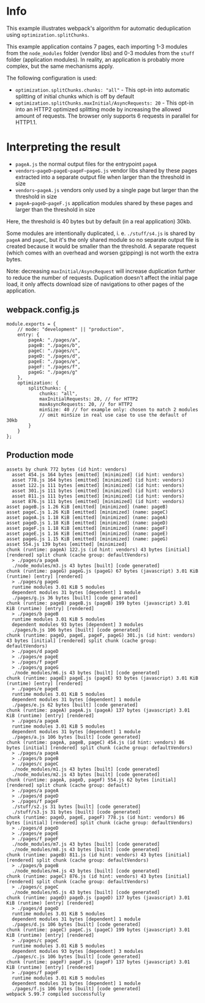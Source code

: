 # Info

This example illustrates webpack's algorithm for automatic deduplication using `optimization.splitChunks`.

This example application contains 7 pages, each importing 1-3 modules from the `node_modules` folder (vendor libs) and 0-3 modules from the `stuff` folder (application modules). In reality, an application is probably more complex, but the same mechanisms apply.

The following configuration is used:

- `optimization.splitChunks.chunks: "all"` - This opt-in into automatic splitting of initial chunks which is off by default
- `optimization.splitChunks.maxInitial/AsyncRequests: 20` - This opt-in into an HTTP2 optimized splitting mode by increasing the allowed amount of requests. The browser only supports 6 requests in parallel for HTTP1.1.

# Interpreting the result

- `pageA.js` the normal output files for the entrypoint `pageA`
- `vendors~pageD~pageE~pageF~pageG.js` vendor libs shared by these pages extracted into a separate output file when larger than the threshold in size
- `vendors~pageA.js` vendors only used by a single page but larger than the threshold in size
- `pageA~pageD~pageF.js` application modules shared by these pages and larger than the threshold in size

Here, the threshold is 40 bytes but by default (in a real application) 30kb.

Some modules are intentionally duplicated, i. e. `./stuff/s4.js` is shared by `pageA` and `pageC`, but it's the only shared module so no separate output file is created because it would be smaller than the threshold. A separate request (which comes with an overhead and worsen gzipping) is not worth the extra bytes.

Note: decreasing `maxInitial/AsyncRequest` will increase duplication further to reduce the number of requests. Duplication doesn't affect the initial page load, it only affects download size of navigations to other pages of the application.

## webpack.config.js

```
module.exports = {
	// mode: "development" || "production",
	entry: {
		pageA: "./pages/a",
		pageB: "./pages/b",
		pageC: "./pages/c",
		pageD: "./pages/d",
		pageE: "./pages/e",
		pageF: "./pages/f",
		pageG: "./pages/g"
	},
	optimization: {
		splitChunks: {
			chunks: "all",
			maxInitialRequests: 20, // for HTTP2
			maxAsyncRequests: 20, // for HTTP2
			minSize: 40 // for example only: chosen to match 2 modules
			// omit minSize in real use case to use the default of 30kb
		}
	}
};
```

## Production mode

```
assets by chunk 772 bytes (id hint: vendors)
  asset 454.js 164 bytes [emitted] [minimized] (id hint: vendors)
  asset 778.js 164 bytes [emitted] [minimized] (id hint: vendors)
  asset 122.js 111 bytes [emitted] [minimized] (id hint: vendors)
  asset 301.js 111 bytes [emitted] [minimized] (id hint: vendors)
  asset 811.js 111 bytes [emitted] [minimized] (id hint: vendors)
  asset 876.js 111 bytes [emitted] [minimized] (id hint: vendors)
asset pageB.js 1.26 KiB [emitted] [minimized] (name: pageB)
asset pageC.js 1.26 KiB [emitted] [minimized] (name: pageC)
asset pageA.js 1.18 KiB [emitted] [minimized] (name: pageA)
asset pageD.js 1.18 KiB [emitted] [minimized] (name: pageD)
asset pageF.js 1.18 KiB [emitted] [minimized] (name: pageF)
asset pageE.js 1.16 KiB [emitted] [minimized] (name: pageE)
asset pageG.js 1.15 KiB [emitted] [minimized] (name: pageG)
asset 554.js 139 bytes [emitted] [minimized]
chunk (runtime: pageA) 122.js (id hint: vendors) 43 bytes [initial] [rendered] split chunk (cache group: defaultVendors)
  > ./pages/a pageA
  ./node_modules/m3.js 43 bytes [built] [code generated]
chunk (runtime: pageG) pageG.js (pageG) 67 bytes (javascript) 3.01 KiB (runtime) [entry] [rendered]
  > ./pages/g pageG
  runtime modules 3.01 KiB 5 modules
  dependent modules 31 bytes [dependent] 1 module
  ./pages/g.js 36 bytes [built] [code generated]
chunk (runtime: pageB) pageB.js (pageB) 199 bytes (javascript) 3.01 KiB (runtime) [entry] [rendered]
  > ./pages/b pageB
  runtime modules 3.01 KiB 5 modules
  dependent modules 93 bytes [dependent] 3 modules
  ./pages/b.js 106 bytes [built] [code generated]
chunk (runtime: pageD, pageE, pageF, pageG) 301.js (id hint: vendors) 43 bytes [initial] [rendered] split chunk (cache group: defaultVendors)
  > ./pages/d pageD
  > ./pages/e pageE
  > ./pages/f pageF
  > ./pages/g pageG
  ./node_modules/m6.js 43 bytes [built] [code generated]
chunk (runtime: pageE) pageE.js (pageE) 93 bytes (javascript) 3.01 KiB (runtime) [entry] [rendered]
  > ./pages/e pageE
  runtime modules 3.01 KiB 5 modules
  dependent modules 31 bytes [dependent] 1 module
  ./pages/e.js 62 bytes [built] [code generated]
chunk (runtime: pageA) pageA.js (pageA) 137 bytes (javascript) 3.01 KiB (runtime) [entry] [rendered]
  > ./pages/a pageA
  runtime modules 3.01 KiB 5 modules
  dependent modules 31 bytes [dependent] 1 module
  ./pages/a.js 106 bytes [built] [code generated]
chunk (runtime: pageA, pageB, pageC) 454.js (id hint: vendors) 86 bytes [initial] [rendered] split chunk (cache group: defaultVendors)
  > ./pages/a pageA
  > ./pages/b pageB
  > ./pages/c pageC
  ./node_modules/m1.js 43 bytes [built] [code generated]
  ./node_modules/m2.js 43 bytes [built] [code generated]
chunk (runtime: pageA, pageD, pageF) 554.js 62 bytes [initial] [rendered] split chunk (cache group: default)
  > ./pages/a pageA
  > ./pages/d pageD
  > ./pages/f pageF
  ./stuff/s2.js 31 bytes [built] [code generated]
  ./stuff/s3.js 31 bytes [built] [code generated]
chunk (runtime: pageD, pageE, pageF) 778.js (id hint: vendors) 86 bytes [initial] [rendered] split chunk (cache group: defaultVendors)
  > ./pages/d pageD
  > ./pages/e pageE
  > ./pages/f pageF
  ./node_modules/m7.js 43 bytes [built] [code generated]
  ./node_modules/m8.js 43 bytes [built] [code generated]
chunk (runtime: pageB) 811.js (id hint: vendors) 43 bytes [initial] [rendered] split chunk (cache group: defaultVendors)
  > ./pages/b pageB
  ./node_modules/m4.js 43 bytes [built] [code generated]
chunk (runtime: pageC) 876.js (id hint: vendors) 43 bytes [initial] [rendered] split chunk (cache group: defaultVendors)
  > ./pages/c pageC
  ./node_modules/m5.js 43 bytes [built] [code generated]
chunk (runtime: pageD) pageD.js (pageD) 137 bytes (javascript) 3.01 KiB (runtime) [entry] [rendered]
  > ./pages/d pageD
  runtime modules 3.01 KiB 5 modules
  dependent modules 31 bytes [dependent] 1 module
  ./pages/d.js 106 bytes [built] [code generated]
chunk (runtime: pageC) pageC.js (pageC) 199 bytes (javascript) 3.01 KiB (runtime) [entry] [rendered]
  > ./pages/c pageC
  runtime modules 3.01 KiB 5 modules
  dependent modules 93 bytes [dependent] 3 modules
  ./pages/c.js 106 bytes [built] [code generated]
chunk (runtime: pageF) pageF.js (pageF) 137 bytes (javascript) 3.01 KiB (runtime) [entry] [rendered]
  > ./pages/f pageF
  runtime modules 3.01 KiB 5 modules
  dependent modules 31 bytes [dependent] 1 module
  ./pages/f.js 106 bytes [built] [code generated]
webpack 5.99.7 compiled successfully
```
